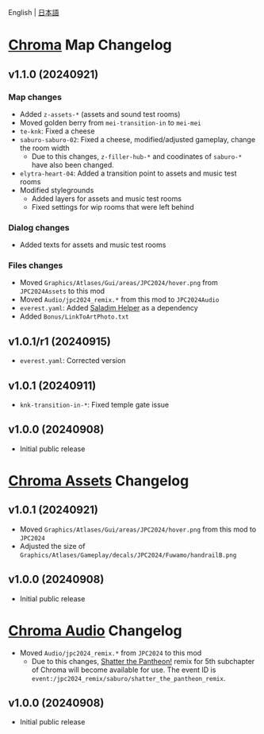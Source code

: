 
English | [日本語]( CHANGELOG_ja.md )


# [Chroma]( https://gamebanana.com/mods/540927 ) Map Changelog

## v1.1.0 (20240921)

### Map changes

- Added `z-assets-*` (assets and sound test rooms)
- Moved golden berry from `mei-transition-in` to `mei-mei`
- `te-knk`: Fixed a cheese
- `saburo-saburo-02`: Fixed a cheese, modified/adjusted gameplay, change the room width
  - Due to this changes, `z-filler-hub-*` and coodinates of `saburo-*` have also been changed.
- `elytra-heart-04`: Added a transition point to assets and music test rooms
- Modified stylegrounds
  - Added layers for assets and music test rooms
  - Fixed settings for wip rooms that were left behind

### Dialog changes

- Added texts for assets and music test rooms

### Files changes

- Moved `Graphics/Atlases/Gui/areas/JPC2024/hover.png` from `JPC2024Assets` to this mod
- Moved `Audio/jpc2024_remix.*` from this mod to `JPC2024Audio`
- `everest.yaml`: Added [Saladim Helper]( https://gamebanana.com/mods/472134 ) as a dependency
- Added `Bonus/LinkToArtPhoto.txt`

## v1.0.1/r1 (20240915)

- `everest.yaml`: Corrected version

## v1.0.1 (20240911)

- `knk-transition-in-*`: Fixed temple gate issue

## v1.0.0 (20240908)

- Initial public release


# [Chroma Assets]( https://gamebanana.com/mods/540928 ) Changelog

## v1.0.1 (20240921)

- Moved `Graphics/Atlases/Gui/areas/JPC2024/hover.png` from this mod to `JPC2024`
- Adjusted the size of `Graphics/Atlases/Gameplay/decals/JPC2024/Fuwamo/handrailB.png`

## v1.0.0 (20240908)

- Initial public release


# [Chroma Audio]( https://gamebanana.com/mods/540930 ) Changelog

- Moved `Audio/jpc2024_remix.*` from `JPC2024` to this mod
  - Due to this changes, [Shatter the Pantheon!]( https://celestestrawberryjam.bandcamp.com/track/shatter-the-pantheon ) remix for 5th subchapter of Chroma will become available for use. The event ID is `event:/jpc2024_remix/saburo/shatter_the_pantheon_remix`.

## v1.0.0 (20240908)

- Initial public release

